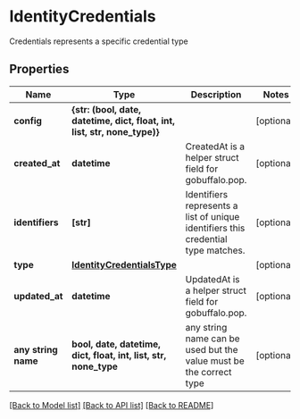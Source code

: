 # IdentityCredentials

Credentials represents a specific credential type

## Properties
Name | Type | Description | Notes
------------ | ------------- | ------------- | -------------
**config** | **{str: (bool, date, datetime, dict, float, int, list, str, none_type)}** |  | [optional] 
**created_at** | **datetime** | CreatedAt is a helper struct field for gobuffalo.pop. | [optional] 
**identifiers** | **[str]** | Identifiers represents a list of unique identifiers this credential type matches. | [optional] 
**type** | [**IdentityCredentialsType**](IdentityCredentialsType.md) |  | [optional] 
**updated_at** | **datetime** | UpdatedAt is a helper struct field for gobuffalo.pop. | [optional] 
**any string name** | **bool, date, datetime, dict, float, int, list, str, none_type** | any string name can be used but the value must be the correct type | [optional]

[[Back to Model list]](../README.md#documentation-for-models) [[Back to API list]](../README.md#documentation-for-api-endpoints) [[Back to README]](../README.md)


